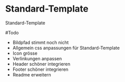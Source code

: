 # Standard-Template
Standard-Template

#Todo
- Bildpfad stimmt noch nicht
- Allgemein css anpassungen für Standard-Template
- Icon grösse
- Verlinkungen anpassen
- Header schöner integrieren
- Footer schöner integrieren
- Readme erweitern
